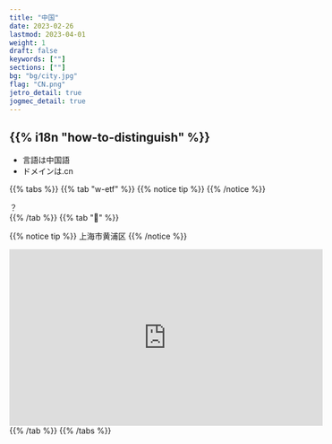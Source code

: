 ```yaml
---
title: "中国"
date: 2023-02-26
lastmod: 2023-04-01
weight: 1
draft: false
keywords: [""]
sections: [""]
bg: "bg/city.jpg"
flag: "CN.png"
jetro_detail: true
jogmec_detail: true
---
```


<div class="main-desciption country-description">
    <h2 class="section-title">{{% i18n "how-to-distinguish" %}}</h2>
    <ul class="rule-list">
        <li>言語は<span class="quiz">中国語</span></li>
        <li>ドメインは<span class="quiz">.cn</span></li>
    </ul>
</div>


{{% tabs  %}}
{{% tab "w-etf" %}}
{{% notice tip %}}
{{% /notice %}}
<div class="googlemap-if">
？
</div>
{{% /tab %}}
{{% tab "🎵" %}}

{{% notice tip %}}
<span class="quiz">上海市黄浦区</span>
{{% /notice %}}

<div class="googlemap-if">
<iframe width="560" height="315" src="https://www.youtube.com/embed/-LZxk09LNaM?start=11" title="YouTube video player" frameborder="0" allow="accelerometer; autoplay; clipboard-write; encrypted-media; gyroscope; picture-in-picture; web-share" allowfullscreen></iframe>
</div>
{{% /tab %}}
{{% /tabs %}}
